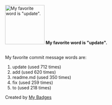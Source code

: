 <img src="https://github.com/my-badges/my-badges/blob/master/src/all-badges/favorite-word/favorite-word.png?raw=true" alt="My favorite word is &quot;update&quot;." title="My favorite word is &quot;update&quot;." width="128">
<strong>My favorite word is &quot;update&quot;.</strong>
<br><br>

My favorite commit message words are:

1. update (used 712 times)
2. add (used 620 times)
3. readme.md (used 350 times)
4. fix (used 259 times)
5. to (used 218 times)


Created by <a href="https://github.com/my-badges/my-badges">My Badges</a>